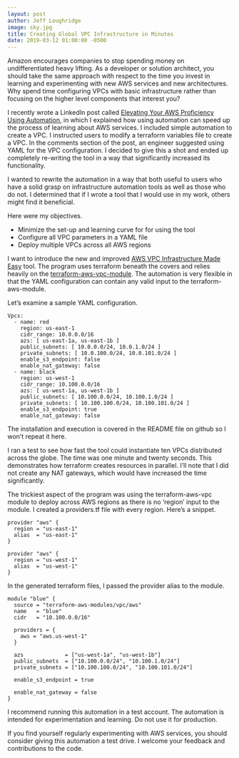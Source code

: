 ```yaml
---
layout: post
author: Jeff Loughridge
image: sky.jpg
title: Creating Global VPC Infrastructure in Minutes
date: 2019-03-12 01:00:00 -0500
---
```


Amazon encourages companies to stop spending money on undifferentiated heavy lifting. As a developer or solution 
architect, you should take the same approach with respect to the time you invest in learning and experimenting with 
new AWS services and new architectures. Why spend time configuring VPCs with basic infrastructure rather than focusing on
the higher level components that interest you?

I recently wrote a LinkedIn post called 
[Elevating Your  AWS Proficiency Using Automation](https://www.linkedin.com/pulse/elevating-your-aws-proficiency-using-automation-jeff-loughridge/), 
in which I explained how using automation can speed up the process of learning about AWS services. I included simple automation to 
create a VPC. I instructed users to modify a terraform variables file to create a VPC. In the comments section of the post, an 
engineer suggested using YAML for the VPC configuration. I decided to give this a shot and ended up completely re-writing the tool 
in a way that significantly increased its functionality.

I wanted to rewrite the automation in a way that both useful to users who have a solid grasp on infrastructure automation tools 
as well as those who do not. I determined that if I wrote a tool that I would use in my work, others might find it beneficial.

Here were my objectives.

* Minimize the set-up and learning curve for for using the tool
* Configure all VPC parameters in a YAML file
* Deploy multiple VPCs across all AWS regions

I want to introduce the new and improved [AWS VPC Infrastructure Made Easy](https://github.com/jeffbrl/aws-vpc-infrastructure-made-easy)
 tool. The program uses terraform beneath the covers and relies heavily on the 
[terraform-aws-vpc-module](https://github.com/terraform-aws-modules/terraform-aws-vpc). The automation is very flexible in that 
the YAML configuration can contain any valid input to the terraform-aws-module.

Let’s examine a sample YAML configuration.

```
Vpcs:
  - name: red
    region: us-east-1
    cidr_range: 10.0.0.0/16
    azs: [ us-east-1a, us-east-1b ]
    public_subnets: [ 10.0.0.0/24, 10.0.1.0/24 ]
    private_subnets: [ 10.0.100.0/24, 10.0.101.0/24 ]
    enable_s3_endpoint: false
    enable_nat_gateway: false
  - name: black
    region: us-west-1
    cidr_range: 10.100.0.0/16
    azs: [ us-west-1a, us-west-1b ]
    public_subnets: [ 10.100.0.0/24, 10.100.1.0/24 ]
    private_subnets: [ 10.100.100.0/24, 10.100.101.0/24 ]
    enable_s3_endpoint: true
    enable_nat_gateway: false
```

The installation and execution is covered in the README file on github so I won’t repeat it here. 

I ran a test to see how fast the tool could instantiate ten VPCs distributed across the globe. The time was one minute and 
twenty seconds. This demonstrates how terraform creates resources in parallel. I’ll note that I did not create any NAT 
gateways, which would have increased the time significantly.

The trickiest aspect of the program was using the terraform-aws-vpc module to deploy across AWS regions as there is no 
‘region’ input to the module. I created a providers.tf file with every region. Here’s a snippet.

```
provider "aws" {
  region = "us-east-1"
  alias  = "us-east-1"
}

provider "aws" {
  region = "us-west-1"
  alias  = "us-west-1"
}
```

In the generated terraform files, I passed the provider alias to the module.

```
module "blue" {
  source = "terraform-aws-modules/vpc/aws"
  name   = "blue"
  cidr   = "10.100.0.0/16"

  providers = {
    aws = "aws.us-west-1"
  }

  azs             = ["us-west-1a", "us-west-1b"]
  public_subnets  = ["10.100.0.0/24", "10.100.1.0/24"]
  private_subnets = ["10.100.100.0/24", "10.100.101.0/24"]

  enable_s3_endpoint = true

  enable_nat_gateway = false
}
```

I recommend running this automation in a test account. The automation is intended for experimentation and 
learning. Do not use it for production.

If you find yourself regularly experimenting with AWS services, you should consider giving this automation a test drive. I welcome 
your feedback and contributions to the code.




